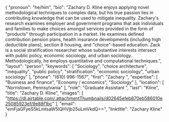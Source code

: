 {
  "pronoun": "he/him",
  "bio": "Zachary D. Kline enjoys applying novel methodological techniques to complex data, but his true passion lies in contributing knowledge that can be used to mitigate inequality. Zachary's research examines employer and government programs that ask individuals and families to make choices amongst services provided in the form of \"products\" through participation in a market. He examines defined contribution pension plans, health insurance developments (including high deductible plans), section 8 housing, and \"choice\"-based education. Zack is a social stratification researcher whose substantive interests intersect with public policy, economic sociology, and urban sociology. Methodologically, he employs quantitative and computational techniques.",
  "layout": "person",
  "keywords": [
    "Sociology",
    "choice architecture",
    "inequality",
    "public policy",
    "stratification",
    "economic sociology",
    "urban sociology"
  ],
  "phone": "(610) 996-1567",
  "first": "Zachary ",
  "expertise": [
    "Business and finance",
    "Economy / economics",
    "Sociology"
  ],
  "location": [
    "Norristown, Pennsylvania"
  ],
  "role": "Graduate Assistant ",
  "last": "Kline",
  "title": "Zachary D. Kline",
  "images": [
    "https://dl.airtable.com/.attachmentThumbnails/d02645efeb870eb586010e25085923ef/9e88f1bc"
  ],
  "email": "emFjaGFyeS5kLmtsaW5lQHVjb25uLmVkdQ==",
  "linktitle": "Zachary Kline"
}